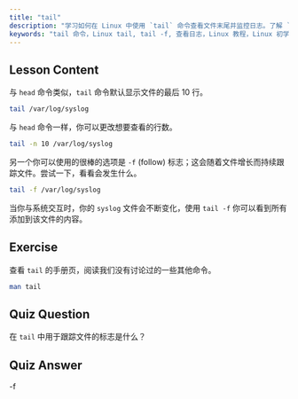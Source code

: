 ```yaml
---
title: "tail"
description: "学习如何在 Linux 中使用 `tail` 命令查看文件末尾并监控日志。了解 `tail -f` 以获取实时更新。开始你的 Linux 之旅！"
keywords: "tail 命令，Linux tail, tail -f, 查看日志，Linux 教程，Linux 初学者，Linux 指南"
---
```


## Lesson Content

与 `head` 命令类似，`tail` 命令默认显示文件的最后 10 行。

```bash
tail /var/log/syslog
```

与 `head` 命令一样，你可以更改想要查看的行数。

```bash
tail -n 10 /var/log/syslog
```

另一个你可以使用的很棒的选项是 `-f` (follow) 标志；这会随着文件增长而持续跟踪文件。尝试一下，看看会发生什么。

```bash
tail -f /var/log/syslog
```

当你与系统交互时，你的 `syslog` 文件会不断变化，使用 `tail -f` 你可以看到所有添加到该文件的内容。

## Exercise

查看 `tail` 的手册页，阅读我们没有讨论过的一些其他命令。

```bash
man tail
```

## Quiz Question

在 `tail` 中用于跟踪文件的标志是什么？

## Quiz Answer

-f
